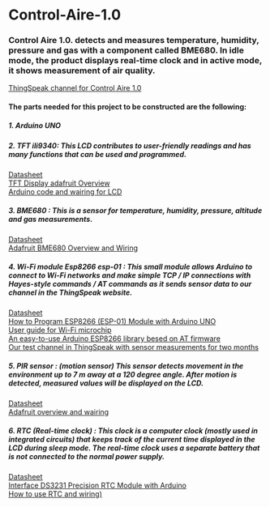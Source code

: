 # Control-Aire-1.0

### Control Aire 1.0. detects and measures temperature, humidity, pressure and gas with a component called BME680. In idle mode, the product displays real-time clock and in active mode, it shows measurement of air quality. ###

[ThingSpeak channel for Control Aire 1.0](https://thingspeak.com/channels/1222961/private_show)
<br /> 
 #### The parts needed for this project to be constructed are the following: ####
 ##### 1. Arduino UNO #####
 ##### 2. TFT ili9340: This LCD contributes to user-friendly readings and has many functions that can be used and programmed.
 [Datasheet](https://cdn-shop.adafruit.com/datasheets/ILI9340.pdf)
 <br />
 [TFT Display adafruit Overview ](https://learn.adafruit.com/2-2-tft-display/overview)
  <br /> 
 [Arduino code and wairing for LCD](https://learn.adafruit.com/2-2-tft-display?view=all)

#####  3. BME680 : This is a sensor for temperature, humidity, pressure, altitude and gas measurements. #####
 [Datasheet](https://cdn-shop.adafruit.com/product-files/3660/BME680.pdf)
  <br /> 
 [Adafruit BME680 Overview and Wiring](https://learn.adafruit.com/adafruit-bme680-humidity-temperature-barometic-pressure-voc-gas)
 
 ##### 4. Wi-Fi module Esp8266 esp-01 : This small module allows Arduino to connect to Wi-Fi networks and make simple TCP / IP connections with Hayes-style commands / AT commands as it sends sensor data to our channel in the ThingSpeak website.
  [Datasheet](http://www.microchip.ua/wireless/esp01.pdf)
  <br />
  [How to Program ESP8266 (ESP-01) Module with Arduino UNO](https://create.arduino.cc/projecthub/pratikdesai/how-to-program-esp8266-esp-01-module-with-arduino-uno-598166)
  <br />
  [User guide for Wi-Fi microchip](https://www.itead.cc/wiki/ESP8266_Serial_WIFI_Module)
  <br />
  [An easy-to-use Arduino ESP8266 library besed on AT firmware](https://github.com/itead/ITEADLIB_Arduino_WeeESP8266)
  <br />
  [Our test channel in ThingSpeak with sensor measurements for two months](https://thingspeak.com/channels/1223435/private_show)
  <br />
##### 5. PIR sensor : (motion sensor)  This sensor detects movement in the environment up to 7 m away at a 120 degree angle. After motion is detected, measured values will be displayed on the LCD. #####
[Datasheet](https://cdn-learn.adafruit.com/downloads/pdf/pir-passive-infrared-proximity-motion-sensor.pdf)
 <br />
 [Adafruit overview and wairing](https://learn.adafruit.com/pir-passive-infrared-proximity-motion-sensor/overview)
##### 6. RTC (Real-time clock) : This clock is a computer clock (mostly used in integrated circuits) that keeps track of the current time displayed in the LCD during sleep mode. The real-time clock uses a separate battery that is not connected to the normal power supply. #####
[Datasheet](https://cdn-shop.adafruit.com/product-files/3013/DS3231.pdf)
 <br />
[Interface DS3231 Precision RTC Module with Arduino](https://lastminuteengineers.com/ds3231-rtc-arduino-tutorial/)
 <br />
[How to use RTC and wiring)](https://create.arduino.cc/projecthub/MisterBotBreak/how-to-use-a-real-time-clock-module-ds3231-bc90fe)



